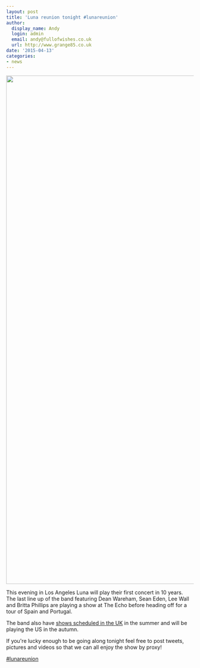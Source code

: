 ```yaml
---
layout: post
title: 'Luna reunion tonight #lunareunion'
author:
  display_name: Andy
  login: admin
  email: andy@fullofwishes.co.uk
  url: http://www.grange85.co.uk
date: '2015-04-13'
categories:
- news
---
```

<p><img src="https://media.fullofwishes.co.uk/02-luna/pictures/luna-promo-2015-a.jpg" width="2048" height="1364" class="aligncenter"><br></p>
<p>This evening in Los Angeles Luna will play their first concert in 10 years. The last line up of the band featuring Dean Wareham, Sean Eden, Lee Wall and Britta Phillips are playing a show at The Echo before heading off for a tour of Spain and Portugal.</p>
<p>The band also have <a href="/2015/03/16/luna-announce-uk-dates-for-the-summer/">shows scheduled in the UK</a> in the summer and will be playing the US in the autumn.</p>
<p>If you're lucky enough to be going along tonight feel free to post tweets, pictures and videos so that we can all enjoy the show by proxy!&nbsp;</p>
<p><a href="https://mobile.twitter.com/search?q=%23lunareunion">#lunareunion</a></p>
